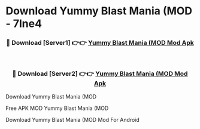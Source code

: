 # Download Yummy Blast Mania (MOD - 7lne4



<div align="center">
<h3>🔴 Download [Server1] 👉👉 <a href="https://momento.my/?title=Yummy_Blast_Mania_(MOD">Yummy Blast Mania (MOD Mod Apk</a></h3><br>

<h3>🔴 Download [Server2] 👉👉 <a href="https://momento.my/?title=Yummy_Blast_Mania_(MOD">Yummy Blast Mania (MOD Mod Apk</a></h3>
</div>



Download Yummy Blast Mania (MOD 

Free APK MOD Yummy Blast Mania (MOD 

Download Yummy Blast Mania (MOD Mod For Android

